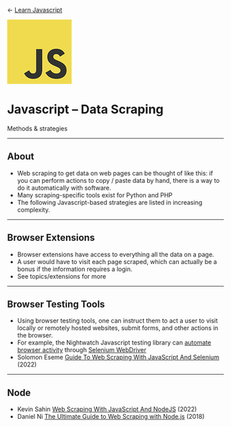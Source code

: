 <!-- paginate: true -->

← [Learn Javascript](../../)

<a href="../../"><img width="150" src="../../assets/img/logos/logo-javascript-150w.png"></a>

# Javascript – Data Scraping

Methods & strategies



---

## About

- Web scraping to get data on web pages can be thought of like this: if you can perform actions to copy / paste data by hand, there is a way to do it automatically with software.
- Many scraping-specific tools exist for Python and PHP
- The following Javascript-based strategies are listed in increasing complexity.




---

## Browser Extensions

- Browser extensions have access to everything all the data on a page. 
- A user would have to visit each page scraped, which can actually be a bonus if the information requires a login. 
- See topics/extensions for more


---

## Browser Testing Tools

- Using browser testing tools, one can instruct them to act a user to visit locally or remotely hosted websites, submit forms, and other actions in the browser.
- For example, the Nightwatch Javascript testing library can [automate browser activity](https://nightwatchjs.org/guide/overview/what-is-nightwatch.html) through [Selenium WebDriver](https://www.selenium.dev/documentation/webdriver/)
- Solomon Eseme [Guide To Web Scraping With JavaScript And Selenium](https://www.lambdatest.com/blog/web-scraping-with-javascript-and-selenium/) (2022)


---

## Node

- Kevin Sahin [Web Scraping With JavaScript And NodeJS](https://www.scrapingbee.com/blog/web-scraping-javascript/) (2022)
- Daniel Ni [The Ultimate Guide to Web Scraping with Node.js](https://www.freecodecamp.org/news/the-ultimate-guide-to-web-scraping-with-node-js-daa2027dcd3/) (2018)